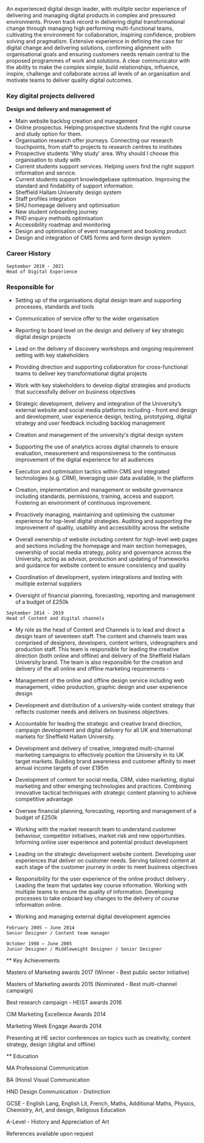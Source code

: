 

An experienced digital design leader, with mulitple sector experience of delivering and managing digital products in complex and pressured environments. 
Proven track record in delivering digital transformational change through managing high performing multi-functional teams, cultivating the environment for collaboration, inspiring confidence, problem solving and pragmatism. Extensive experience in defining the case for digital change and delivering solutions, confirming alignment with organisational goals and ensuring customers needs remain central to the proposed programmes of work and solutions. A clear communicator with the ability to make the complex simple, build relationships, influence, inspire, challenge and collaborate across all levels of an organisation and motivate teams to deliver quality digital outcomes.

### Key digital projects delivered

**Design and delivery and management of**
- Main website backlog creation and management
- Online prospectus. Helping prospective students find the right course and study option for them.
- Organisation research offer journeys. Connecting our research touchpoints, from staff to projects to research centres to institutes
- Prospective students 'Why study' area. Why should I choose this organisation to study with
- Current students support services. Helping users find the right support information and service.
- Current students support knowledgebase optimisation. Improving the standard and findability of support information.
- Sheffield Hallam University design system
- Staff profiles integration
- SHU homepage delivery and optimisation
- New student onboarding journey
- PHD enquiry methods optimisation
- Accessibility roadmap and monitoring
- Design and optimisation of event management and booking product
- Design and integration of CMS forms and form design system


### Career History

```
September 2019 - 2021
Head of Digital Experience
```

### Responsible for

- Setting up of the organisations digital design team and supporting processes, standards and tools

- Communication of service offer to the wider organisation

- Reporting to board level on the design and delivery of key strategic digital design projects

- Lead on the delivery of discovery workshops and ongoing requirement setting with key stakeholders

- Providing direction and supporting collaboration for cross-functional teams to deliver key transformational digital projects 

- Work with key stakeholders to develop digital strategies and products that successfully deliver on business objectives

- Strategic development, delivery and integration of the University’s external website and social media platforms including - front end design and development, user experience design, testing, prototyping, digital strategy and user feedback including backlog management

- Creation and management of the university's digital design system

- Supporting the use of analytics across digital channels to ensure evaluation, measurement and responsiveness to the continuous improvement of the digital experience for all audiences

- Execution and optimisation tactics within CMS and integrated technologies (e.g. CRM), leveraging user data available, in the platform

- Creation, implementation and management or website governance including standards, permissions, training, access and support. Fostering an environment of continuous improvement. 

- Proactively managing, maintaining and optimising the customer experience for top-level digital strategies. Auditing and supporting the improvement of quality, usability and accessibility across the website

- Overall ownership of website including content for high-level web pages and sections including the homepage and main section homepages, ownership of social media strategy, policy and governance across the University, acting as advisor, production and updating of frameworks and guidance for website content to ensure consistency and quality

- Coordination of development, system integrations and testing with multiple external suppliers

- Oversight of financial planning, forecasting, reporting and management of a budget of £250k



```
September 2014 - 2019
Head of Content and digital channels
```

- My role as the head of Content and Channels is to lead and direct a design team of seventeen staff. The content and channels team was comprised of designers, developers, content writers, videographers and production staff. This team is responsible for leading the creative direction (both online and offline) and delivery of the Sheffield Hallam University brand. The team is also responsible for the creation and delivery of the all online and offline marketing requirements - 

- Management of the online and offline design service including web management, video production, graphic design and user experience design

- Development and distribution of a university-wide content strategy that reflects customer needs and delivers on business objectives.

- Accountable for leading the strategic and creative brand direction, campaign development and digital delivery for all UK and International markets for Sheffield Hallam University. 

- Development and delivery of creative, integrated multi-channel marketing campaigns to effectively position the University in its UK target markets. Building brand awareness and customer affinity to meet annual income targets of over £195m

- Development of content for social media, CRM, video marketing, digital marketing and other emerging technologies and practices. Combining innovative tactical techniques with strategic content planning to achieve competitive advantage

- Oversee financial planning, forecasting, reporting and management of a budget of £250k

- Working with the market research team to understand customer behaviour, competitor initiatives, market risk and new opportunities. Informing online user experience and potential product development

- Leading on the strategic development website content. Developing user experiences that deliver on customer needs. Serving tailored content at each stage of the customer journey in order to meet business objectives

- Responsibility for the user experience of the online product delivery . Leading the team that updates key course information. Working with multiple teams to ensure the quality of information. Developing processes to take onboard key changes to the delivery of course information online. 

- Working and managing external digital development agencies


```
February 2005 – June 2014      	                  	
Senior Designer / Content team manager
```

```
October 1998 – June 2005   	            	
Junior Designer / Middleweight Designer / Senior Designer
```



** Key Achievements

Masters of Marketing awards 2017 (Winner - Best public sector initiative) 

Masters of Marketing awards 2015 (Nominated - Best multi-channel campaign) 

Best research campaign - HEIST awards 2016

CIM Marketing Excellence Awards 2014

Marketing Week Engage Awards 2014

Presenting at HE sector conferences on topics such as creativity, content strategy, design (digital and offline)




** Education
	
MA Professional Communication  

BA (Hons) Visual Communication 

HND Design Communication - Distinction

GCSE - English Lang, English Lit, French, Maths, Additional Maths, Physics, Chemistry, Art, and design, Religious Education

A-Level -  History and Appreciation of Art


References available upon request


